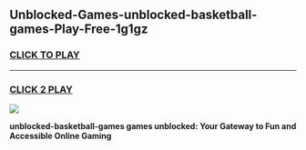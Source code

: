
## Unblocked-Games-unblocked-basketball-games-Play-Free-1g1gz
<h3>
<a href="https://premium76.site?title=unblocked-basketball-games&ref=18A1">CLICK TO PLAY</a></h3>
<hr>

<h3>
<a href="https://premium76.site?title=unblocked-basketball-games&ref=18A1">CLICK 2 PLAY</a>
  
</h3>

<a href="https://premium76.site?title=unblocked-basketball-games&ref=18A1"><img src="https://clearcache.store/games.png"></a>


**unblocked-basketball-games games unblocked: Your Gateway to Fun and Accessible Online Gaming**
